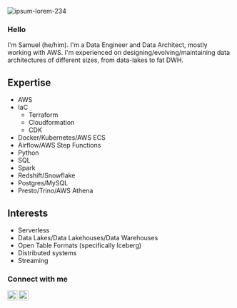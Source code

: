 <p align="left"> <img src="https://komarev.com/ghpvc/?username=ipsum-lorem-234&label=Profile%20views&color=0e75b6&style=flat" alt="ipsum-lorem-234" /> </p>

### Hello

I'm Samuel (he/him). I'm a Data Engineer and Data Architect, mostly working with AWS. I'm experienced on designing/evolving/maintaining data architectures of different sizes, from data-lakes to fat DWH.


## Expertise
* AWS
* IaC
   * Terraform
   * Cloudformation
   * CDK
* Docker/Kubernetes/AWS ECS
* Airflow/AWS Step Functions
* Python
* SQL
* Spark
* Redshift/Snowflake
* Postgres/MySQL
* Presto/Trino/AWS Athena

## Interests
* Serverless
* Data Lakes/Data Lakehouses/Data Warehouses
* Open Table Formats (specifically Iceberg)
* Distributed systems
* Streaming


### Connect with me
[<img align="left" alt="samuelmoronkeji | LinkedIn" width="22" src="https://cdn.jsdelivr.net/npm/simple-icons@v3/icons/linkedin.svg" />][linkedin]
[<img align="left" alt="aegonSQL | Twitter" width="22" src="https://cdn.jsdelivr.net/npm/simple-icons@v3/icons/twitter.svg" />][twitter]<br />

[linkedin]: https://www.linkedin.com/in/samuelmoronkeji/
[twitter]: https://twitter.com/aegonSQL
